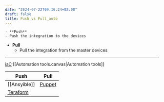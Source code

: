 ```yaml
---
date: "2024-07-22T09:10:24+02:00"
draft: false
title: Push vs Pull_auto
---
```


    - **Push**
    - Push the integration to the devices

-   **Pull**
    -   Pull the integration from the master devices

------------------------------------------------------------------------

[iaC](/cloud/iaC/iaC) \[\[Automation
tools.canvas\|Automation tools\]\]

| Push                                               | Pull                          |
|----------------------------------------------------|-------------------------------|
| \[\[Ansyible\]\]                                   | [Puppet](/Puppet) |
| [Teraform](/cloud/terraform/terraform) |                               |
